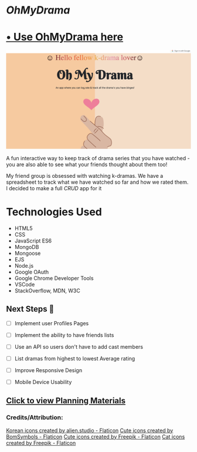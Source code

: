 #  _OhMyDrama_  
# **[• Use OhMyDrama here](https://ohmydrama.fly.dev/)**

![landingpage](./public/assets/landingpage.png)

 A fun interactive way to keep track of drama series that you have watched - you are also able to see what your friends thought about them too!

My friend group is obsessed with watching k-dramas. We have a spreadsheet to track what we have watched so far and how we rated them. I decided to make a full *CRUD* app for it <br>


# Technologies Used

 - HTML5
 - CSS
 - JavaScript ES6
 - MongoDB
 - Mongoose
 - EJS
 - Node.js
 - Google OAuth
 - Google Chrome Developer Tools
 - VSCode
 - StackOverflow, MDN, W3C

## Next Steps 🧊 
 - [ ] Implement user Profiles Pages
 - [ ] Implement the ability to have friends lists
 - [ ] Use an API so users don't have to add cast members
 - [ ] List dramas from highest to lowest Average rating
 - [ ] Improve Responsive Design
 - [ ] Mobile Device Usability


## **[Click to view Planning Materials](https://trello.com/b/AqYa4sV4/ohmydrama-app)**

### Credits/Attribution:

<a href="https://www.flaticon.com/free-icons/korean" title="korean icons">Korean icons created by alien.studio - Flaticon</a>
<a href="https://www.flaticon.com/free-icons/cute" title="cute icons">Cute icons created by BomSymbols - Flaticon</a>
<a href="https://www.flaticon.com/free-icons/cute" title="cute icons">Cute icons created by Freepik - Flaticon</a>
<a href="https://www.flaticon.com/free-icons/cat" title="cat icons">Cat icons created by Freepik - Flaticon</a>
